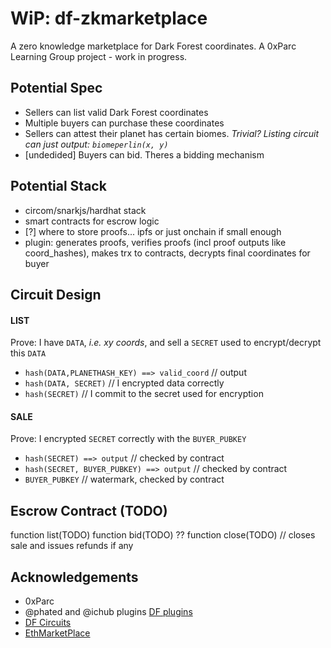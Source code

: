 # WiP: df-zkmarketplace

A zero knowledge marketplace for Dark Forest coordinates.
A 0xParc Learning Group project - work in progress.
## Potential Spec
- Sellers can list valid Dark Forest coordinates
- Multiple buyers can purchase these coordinates
- Sellers can attest their planet has certain biomes. *Trivial? Listing circuit can just output: `biomeperlin(x, y)`*
- [undedided] Buyers can bid. Theres a bidding mechanism

## Potential Stack
- circom/snarkjs/hardhat stack
- smart contracts for escrow logic
- [?] where to store proofs... ipfs or just onchain if small enough
- plugin: generates proofs, verifies proofs (incl proof outputs like coord_hashes), makes trx to contracts, decrypts final coordinates for buyer

## Circuit Design
#### LIST
Prove: I have `DATA`, *i.e. xy coords*, and sell a `SECRET` used to encrypt/decrypt this `DATA`
- `hash(DATA,PLANETHASH_KEY) ==> valid_coord` // output
- `hash(DATA, SECRET)` // I encrypted data correctly
- `hash(SECRET)` // I commit to the secret used for encryption

#### SALE
Prove: I encrypted `SECRET` correctly with the `BUYER_PUBKEY`
- `hash(SECRET) ==> output` // checked by contract
- `hash(SECRET, BUYER_PUBKEY) ==> output` // checked by contract
- `BUYER_PUBKEY` // watermark, checked by contract

## Escrow Contract (TODO)
function list(TODO)
function bid(TODO) ??
function close(TODO) // closes sale and issues refunds if any

## Acknowledgements
- 0xParc
- @phated and @ichub plugins [DF plugins](https://github.com/darkforest-eth/plugins)
- [DF Circuits](https://github.com/darkforest-eth/circuits)
- [EthMarketPlace](https://github.com/nulven/EthDataMarketplace)